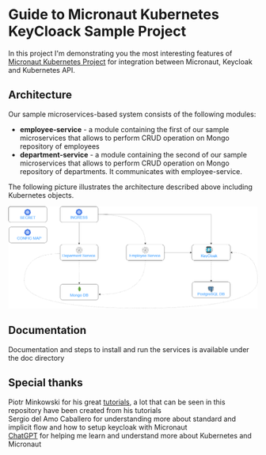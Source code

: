 # Guide to Micronaut Kubernetes KeyCloack Sample Project

In this project I'm demonstrating you the most interesting features of [Micronaut Kubernetes Project](https://micronaut-projects.github.io/micronaut-kubernetes/snapshot/guide/) for integration between Micronaut, Keycloak and Kubernetes API.


## Architecture

Our sample microservices-based system consists of the following modules:
- **employee-service** - a module containing the first of our sample microservices that allows to perform CRUD operation on Mongo repository of employees
- **department-service** - a module containing the second of our sample microservices that allows to perform CRUD operation on Mongo repository of departments. It communicates with employee-service.

The following picture illustrates the architecture described above including Kubernetes objects.

![Microservices Diagram](doc/pictures/diagram.png)

## Documentation
Documentation and steps to install and run the services is available under the doc directory

## Special thanks
Piotr Minkowski for his great [tutorials](https://piotrminkowski.com/), a lot that can be seen in this repository have been created from his tutorials  
Sergio del Amo Caballero for understanding more about standard and implicit flow and how to setup keycloak with Micronaut  
[ChatGPT](https://chat.openai.com/) for helping me learn and understand more about Kubernetes and Micronaut 